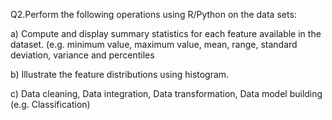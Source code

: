 Q2.Perform the following operations using R/Python on the data sets: 

a) Compute and display summary statistics for each feature available in the dataset. (e.g. 
minimum value, maximum value, mean, range, standard deviation, variance and 
percentiles 

b) Illustrate the feature distributions using histogram. 

c) Data cleaning, Data integration, Data transformation, Data model building (e.g. 
Classification) 
